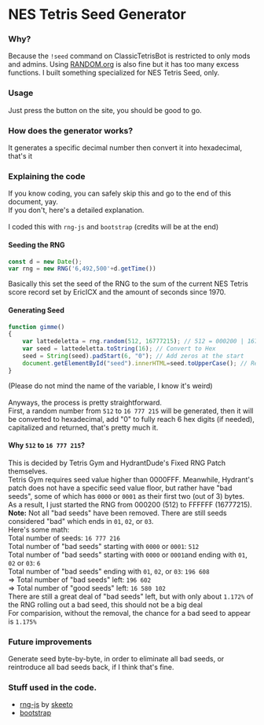 # NES Tetris Seed Generator
### Why?
Because the `!seed` command on ClassicTetrisBot is restricted to only mods and admins. Using [RANDOM.org](https://www.random.org/) is also fine but it has too many excess functions. I built something specialized for NES Tetris Seed, only.
### Usage
Just press the button on the site, you should be good to go.
### How does the generator works?
It generates a specific decimal number then convert it into hexadecimal, that's it
### Explaining the code
If you know coding, you can safely skip this and go to the end of this document, yay. <br>
If you don't, here's a detailed explanation.
<br>
<br>
I coded this with `rng-js` and `bootstrap` (credits will be at the end) <br>
#### Seeding the RNG
``` javascript
const d = new Date();
var rng = new RNG('6,492,500'+d.getTime())
```
Basically this set the seed of the RNG to the sum of the current NES Tetris score record set by EricICX and the amount of seconds since 1970.
#### Generating Seed
``` javascript
function gimme()
{
    var lattedeletta = rng.random(512, 16777215); // 512 = 000200 | 16777215 = FFFFFF
    var seed = lattedeletta.toString(16); // Convert to Hex
    seed = String(seed).padStart(6, "0"); // Add zeros at the start
    document.getElementById("seed").innerHTML=seed.toUpperCase(); // Return seed
}  
```
(Please do not mind the name of the variable, I know it's weird) <br>           
Anyways, the process is pretty straightforward. <br>
First, a random number from `512` to `16 777 215` will be generated, then it will be converted to hexadecimal, add "0" to fully reach 6 hex digits (if needed), capitalized and returned, that's pretty much it.
#### Why `512` to `16 777 215`?
This is decided by Tetris Gym and HydrantDude's Fixed RNG Patch themselves. <br>
Tetris Gym requires seed value higher than 0000FFF. Meanwhile, Hydrant's patch does not have a specific seed value floor, but rather have "bad seeds", some of which has `0000` or `0001` as their first two (out of 3) bytes. <br>
As a result, I just started the RNG from 000200 (512) to FFFFFF (16777215). <br>
**Note:** Not all "bad seeds" have been removed. There are still seeds considered "bad" which ends in `01`, `02`, or `03`. <br>
Here's some math:<br>
Total number of seeds: `16 777 216` <br>
Total number of "bad seeds" starting with `0000` or `0001`: `512` <br>
Total number of "bad seeds" starting with `0000` or `0001`and ending with `01`, `02` or `03`: `6` <br>
Total number of "bad seeds" ending with `01`, `02`, or `03`: `196 608` <br>
=> Total number of "bad seeds" left: `196 602`<br>
=> Total number of "good seeds" left: `16 580 102` <br>
There are still a great deal of "bad seeds" left, but with only about `1.172%` of the RNG rolling out a bad seed, this should not be a big deal<br>
For comparision, without the removal, the chance for a bad seed to appear is `1.175%`
### Future improvements
Generate seed byte-by-byte, in order to eliminate all bad seeds, or reintroduce all bad seeds back, if I think that's fine.
### Stuff used in the code.
- [rng-js](https://github.com/skeeto/rng-js/tree/master) by [skeeto](https://github.com/skeeto)
- [bootstrap](https://getbootstrap.com/)

